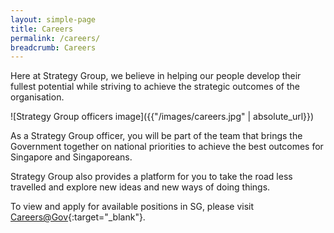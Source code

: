 ```yaml
---
layout: simple-page
title: Careers
permalink: /careers/
breadcrumb: Careers
---
```


Here at Strategy Group, we believe in helping our people develop their fullest potential while striving to achieve the strategic outcomes of the organisation.

![Strategy Group officers image]({{"/images/careers.jpg" | absolute_url}})

As a Strategy Group officer, you will be part of the team that brings the Government together on national priorities to achieve the best outcomes for Singapore and Singaporeans.

Strategy Group also provides a platform for you to take the road less travelled and explore new ideas and new ways of doing things.

To view and apply for available positions in SG, please visit [Careers@Gov](http://careers.pageuppeople.com/688/cwlive/en/filter/?=&search-keyword=&brand=strategy%20group&job-mail-subscribe-privacy=agree){:target="_blank"}.
